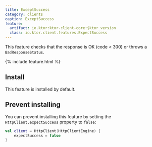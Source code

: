 ```yaml
---
title: ExceptSuccess
category: clients
caption: ExceptSuccess 
feature:
  artifact: io.ktor:ktor-client-core:$ktor_version
  class: io.ktor.client.features.ExpectSuccess
---
```


This feature checks that the response is OK (code < 300) or throws a `BadResponseStatus`. 

{% include feature.html %}

## Install

This feature is installed by default.

## Prevent installing

You can prevent installing this feature by setting the `HttpClient.expectSuccess` property to `false`:

```kotlin
val client = HttpClient(HttpClientEngine) {
    expectSuccess = false
}
```
